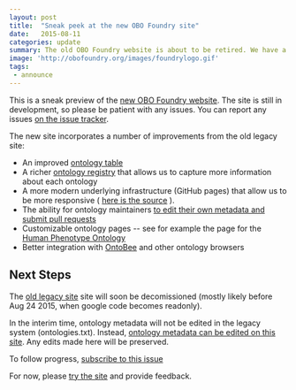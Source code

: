 ```yaml
---
layout: post
title:  "Sneak peek at the new OBO Foundry site"
date:   2015-08-11
categories: update
summary: The old OBO Foundry website is about to be retired. We have a soft release of the new site available for viewing and editing metadata
image: 'http://obofoundry.org/images/foundrylogo.gif'
tags:
 - announce
---
```


This is a sneak preview of the [new OBO Foundry website](http://obofoundry.github.io). The site is
still in development, so please be patient with any issues. You can
report any issues [on the issue tracker](https://github.com/OBOFoundry/OBOFoundry.github.io/issues).

The new site incorporates a number of improvements from the old legacy site:

 * An improved [ontology table](http://obofoundry.github.io)
 * A richer [ontology registry](https://github.com/OBOFoundry/OBOFoundry.github.io/blob/master/registry/ontologies.yml) that allows us to capture more information about each ontology
 * A more modern underlying infrastructure (GitHub pages) that allow us to be more responsive ( [here is the source](https://github.com/OBOFoundry/OBOFoundry.github.io) ).
 * The ability for ontology maintainers [to edit their own metadata and submit pull requests](http://obofoundry.github.io/faq/how-do-i-edit-metadata.html)
 * Customizable ontology pages -- see for example the page for the [Human Phenotype Ontology](http://obofoundry.github.io/ontology/hp.html)
 * Better integration with [OntoBee](http://ontobee.org/) and other ontology browsers

## Next Steps

The [old legacy site](http://obofoundry.org) site will soon be decomissioned (mostly likely before Aug 24 2015, when google code becomes readonly).

In the interim time, ontology metadata will not be edited in the legacy system (ontologies.txt). Instead, [ontology metadata can be edited on this site](http://obofoundry.github.io/faq/how-do-i-edit-metadata.html). Any edits made here will be preserved.

To follow progress, [subscribe to this issue](https://github.com/OBOFoundry/OBOFoundry.github.io/issues/15)

For now, please [try the site](http://obofoundry.github.io) and provide feedback.
